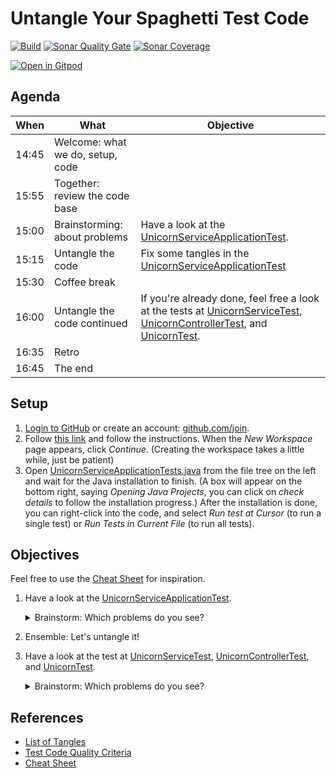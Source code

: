 # Untangle Your Spaghetti Test Code
[![Build](https://github.com/mkutz/untangle-your-spaghetti-test-code/actions/workflows/build.yml/badge.svg)](https://github.com/mkutz/untangle-your-spaghetti-test-code/actions/workflows/build.yml)
[![Sonar Quality Gate](https://img.shields.io/sonar/quality_gate/mkutz_untangle-your-spaghetti-test-code?server=https%3A%2F%2Fsonarcloud.io)](https://sonarcloud.io/dashboard?id=mkutz_untangle-your-spaghetti-test-code)
[![Sonar Coverage](https://img.shields.io/sonar/coverage/mkutz_untangle-your-spaghetti-test-code?server=http%3A%2F%2Fsonarcloud.io)](https://sonarcloud.io/dashboard?id=mkutz_untangle-your-spaghetti-test-code)

[![Open in Gitpod](https://gitpod.io/button/open-in-gitpod.svg)](https://gitpod.io/#https://github.com/mkutz/untangle-your-spaghetti-test-code)


## Agenda

| When  | What                             | Objective                                                                                                                  |
|-------|----------------------------------|----------------------------------------------------------------------------------------------------------------------------|
| 14:45 | Welcome: what we do, setup, code |                                                                                                                            |
| 15:55 | Together: review the code base   |                                                                                                                            |
| 15:00 | Brainstorming: about problems    | Have a look at the [UnicornServiceApplicationTest].                                                                        |
| 15:15 | Untangle the code                | Fix some tangles in the [UnicornServiceApplicationTest]                                                                    |
| 15:30 | Coffee break                     |                                                                                                                            |
| 16:00 | Untangle the code continued      | If you're already done, feel free a look at the tests at [UnicornServiceTest], [UnicornControllerTest], and [UnicornTest]. |
| 16:35 | Retro                            |                                                                                                                            |
| 16:45 | The end                          |                                                                                                                            |


## Setup

1. [Login to GitHub](https://github.com/login) or create an account: [github.com/join](https://github.com/join).
2. Follow [this link](https://gitpod.io/new/#https://github.com/mkutz/untangle-your-spaghetti-test-code) and follow the instructions. When the _New Workspace_ page appears, click _Continue_. (Creating the workspace takes a little while, just be patient)
3. Open [UnicornServiceApplicationTests.java](src/test/java/com/agiletestingdays/untangletestcode/unicornservice/UnicornServiceApplicationTests.java) from the file tree on the left and wait for the Java installation to finish. (A box will appear on the bottom right, saying _Opening Java Projects_, you can click on _check details_ to follow the installation progress.)
   After the installation is done, you can right-click into the code, and select _Run test at Cursor_ (to run a single test) or _Run Tests in Current File_ (to run all tests).


## Objectives

Feel free to use the [Cheat Sheet] for inspiration.

1. Have a look at the [UnicornServiceApplicationTest].

   <details><summary>Brainstorm: Which problems do you see?</summary>

   - Do you understand **what's being tested**?

   - Is there a proper **arrange, act, assert structure** in the test cases?

   - Are the **names of test cases and variables** consistent?

     Does it help to understand implications of failures?

     Does it help to find the corresponding code?

   - Do you understand **how the test works technically**?

   - Do you see **where the test data is coming from**?

   - Which **code duplications** do you find?

     How would you reduce them?

   - Are the [Test Code Quality Criteria](TESTCODE_QUALITY_CRITERIA.md) applied?
   </details>

2. Ensemble: Let's untangle it!

3. Have a look at the test at [UnicornServiceTest], [UnicornControllerTest], and [UnicornTest].

   <details><summary>Brainstorm: Which problems do you see?</summary>

    - Which **layer of the testing pyramid** is this test on?

      Is the layer appropriate for the test cases?
      Can we move tests here?
     </details>


## References

- [List of Tangles](TANGLES.md)
- [Test Code Quality Criteria](TESTCODE_QUALITY_CRITERIA.md)
- [Cheat Sheet]


[UnicornServiceApplicationTest]: <src/test/java/com/agiletestingdays/untangletestcode/unicornservice/UnicornServiceApplicationTests.java>
[UnicornControllerTest]: <src/test/java/com/agiletestingdays/untangletestcode/unicornservice/unicorn/UnicornControllerTest.java>
[UnicornServiceTest]: <src/test/java/com/agiletestingdays/untangletestcode/unicornservice/unicorn/UnicornServiceTest.java>
[UnicornTest]: <src/test/java/com/agiletestingdays/untangletestcode/unicornservice/unicorn/UnicornTest.java>
[data.sql]: <src/test/resources/data.sql>
[Cheat Sheet]: <cheat-sheet.pdf>

[Baeldung on Instancio]: <https://www.baeldung.com/java-test-data-instancio>
[Instancio]: <https://www.instancio.org/>
